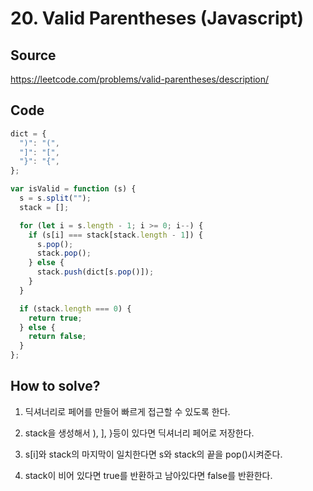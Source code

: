 # 20. Valid Parentheses (Javascript)

## Source

https://leetcode.com/problems/valid-parentheses/description/

## Code

```javascript
dict = {
  ")": "(",
  "]": "[",
  "}": "{",
};

var isValid = function (s) {
  s = s.split("");
  stack = [];

  for (let i = s.length - 1; i >= 0; i--) {
    if (s[i] === stack[stack.length - 1]) {
      s.pop();
      stack.pop();
    } else {
      stack.push(dict[s.pop()]);
    }
  }

  if (stack.length === 0) {
    return true;
  } else {
    return false;
  }
};
```

## How to solve?

1. 딕셔너리로 페어를 만들어 빠르게 접근할 수 있도록 한다.

2. stack을 생성해서 ), ], }등이 있다면 딕셔너리 페어로 저장한다.

3. s[i]와 stack의 마지막이 일치한다면 s와 stack의 끝을 pop()시켜준다.

4. stack이 비어 있다면 true를 반환하고 남아있다면 false를 반환한다.